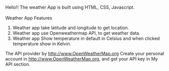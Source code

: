 Hello!!
The weather App is built using HTML, CSS, Javascript.
<br>
<br>
Weather App Features
<br>
1. Weather app take latitude and longitude to get location.
2. Weather app use Openweathermap API, to get weather data.
3. Weather app Show temperature in default in Celsius and when clicked temperature show in Kelvin.

The API provider by http://www.OpenWeatherMap.org
Create your personal account in http://www.OpenWeatherMap.org, and get your API key in My API section.


